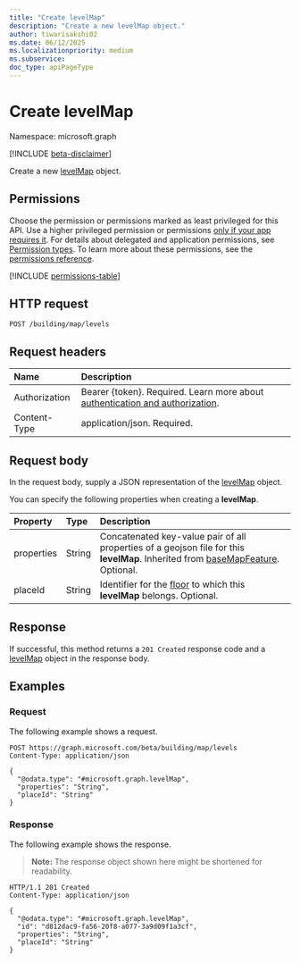 ```yaml
---
title: "Create levelMap"
description: "Create a new levelMap object."
author: tiwarisakshi02
ms.date: 06/12/2025
ms.localizationpriority: medium
ms.subservice: 
doc_type: apiPageType
---
```


# Create levelMap

Namespace: microsoft.graph

[!INCLUDE [beta-disclaimer](../../includes/beta-disclaimer.md)]

Create a new [levelMap](../resources/levelmap.md) object.

## Permissions

Choose the permission or permissions marked as least privileged for this API. Use a higher privileged permission or permissions [only if your app requires it](/graph/permissions-overview#best-practices-for-using-microsoft-graph-permissions). For details about delegated and application permissions, see [Permission types](/graph/permissions-overview#permission-types). To learn more about these permissions, see the [permissions reference](/graph/permissions-reference).

<!-- {
  "blockType": "permissions",
  "name": "buildingmap-post-levels-permissions"
}
-->
[!INCLUDE [permissions-table](../includes/permissions/buildingmap-post-levels-permissions.md)]

## HTTP request

<!-- {
  "blockType": "ignored"
}
-->
``` http
POST /building/map/levels
```

## Request headers

|Name|Description|
|:---|:---|
|Authorization|Bearer {token}. Required. Learn more about [authentication and authorization](/graph/auth/auth-concepts).|
|Content-Type|application/json. Required.|

## Request body

In the request body, supply a JSON representation of the [levelMap](../resources/levelmap.md) object.

You can specify the following properties when creating a **levelMap**.

|Property|Type|Description|
|:---|:---|:---|
|properties|String|Concatenated key-value pair of all properties of a geojson file for this **levelMap**. Inherited from [baseMapFeature](../resources/basemapfeature.md). Optional.|
|placeId|String|Identifier for the [floor](..resources/floor.md) to which this **levelMap** belongs. Optional.|



## Response

If successful, this method returns a `201 Created` response code and a [levelMap](../resources/levelmap.md) object in the response body.

## Examples

### Request

The following example shows a request.
<!-- {
  "blockType": "request",
  "name": "create_levelmap_from_"
}
-->
``` http
POST https://graph.microsoft.com/beta/building/map/levels
Content-Type: application/json

{
  "@odata.type": "#microsoft.graph.levelMap",
  "properties": "String",
  "placeId": "String"
}
```


### Response

The following example shows the response.
>**Note:** The response object shown here might be shortened for readability.
<!-- {
  "blockType": "response",
  "truncated": true,
  "@odata.type": "microsoft.graph.levelMap"
}
-->
``` http
HTTP/1.1 201 Created
Content-Type: application/json

{
  "@odata.type": "#microsoft.graph.levelMap",
  "id": "d812dac9-fa56-20f8-a077-3a9d09f1a3cf",
  "properties": "String",
  "placeId": "String"
}
```

